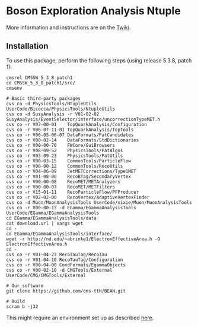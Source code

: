 # Boson Exploration Analysis Ntuple

More information and instructions are on the [Twiki](https://twiki.cern.ch/twiki/bin/viewauth/CMS/TTbarHiggs).

## Installation

To use this package, perform the following steps (using release 5.3.8, patch 1):

    cmsrel CMSSW_5_3_8_patch1
    cd CMSSW_5_3_8_patch1/src/
    cmsenv

    # Basic third-party packages
    cvs co -d PhysicsTools/NtupleUtils UserCode/Bicocca/PhysicsTools/NtupleUtils
    cvs co -d SusyAnalysis -r V01-02-02 SusyAnalysis/EventSelector/interface/uncorrectionTypeMET.h
    cvs co -r V07-00-01    TopQuarkAnalysis/Configuration
    cvs co -r V06-07-11-01 TopQuarkAnalysis/TopTools
    cvs co -r V06-05-06-07 DataFormats/PatCandidates
    cvs co -r V00-02-14    DataFormats/StdDictionaries
    cvs co -r V00-00-70    FWCore/GuiBrowsers
    cvs co -r V08-09-52    PhysicsTools/PatAlgos
    cvs co -r V03-09-23    PhysicsTools/PatUtils
    cvs co -r V00-03-15    CommonTools/ParticleFlow
    cvs co -r V00-00-12    CommonTools/RecoUtils
    cvs co -r V04-06-09    JetMETCorrections/Type1MET
    cvs co -r V01-08-00    RecoBTag/SecondaryVertex
    cvs co -r V00-00-08    RecoMET/METAnalyzers
    cvs co -r V00-00-07    RecoMET/METFilters
    cvs co -r V15-01-11    RecoParticleFlow/PFProducer
    cvs co -r V02-02-00    RecoVertex/AdaptiveVertexFinder
    cvs co -d Muon/MuonAnalysisTools UserCode/sixie/Muon/MuonAnalysisTools
    cvs co -r V00-00-13 -d EGamma/EGammaAnalysisTools UserCode/EGamma/EGammaAnalysisTools
    cd EGamma/EGammaAnalysisTools/data
    cat download.url | xargs wget
    cd -
    cd EGamma/EGammaAnalysisTools/interface/
    wget -r http://nd.edu/~abrinke1/ElectronEffectiveArea.h -O ElectronEffectiveArea.h
    cd -
    cvs co -r V01-04-23 RecoTauTag/RecoTau
    cvs co -r V01-04-10 RecoTauTag/Configuration
    cvs co -r V00-04-00 CondFormats/EgammaObjects
    cvs co -r V00-02-10 -d CMGTools/External UserCode/CMG/CMGTools/External

    # Our software
    git clone https://github.com/cms-ttH/BEAN.git

    # Build
    scram b -j32

This might require an environment set up as described [here](http://wiki.crc.nd.edu/wiki/index.php/NDCMS_SettingUpEnvironment).

